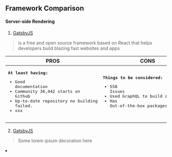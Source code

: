Framework Comparison
------

#### Server-side Rendering
1. [GatsbyJS](https://google.com)
> is a free and open source framework based on React that helps developers build blazing fast websites and apps

| **PROS**     | **CONS**      |
| ---          | ---           |
| <pre><strong>At least having:</strong><br/><ul><li>Good documentation</li><li>Community 36,442 starts on Github</li><li>Up-to-date repository no building failed.</li><li>xxx</li></ul></pre> | <pre><strong>Things to be considered:</strong><br/><ul><li>558 Issues</li><li>Used GraphQL to build application</li><li>Has Out-of-the-box packages/recipes</li></ul></pre> |
  



2. [GatsbyJS](https://google.com)
> Some lorem ipsum decoration here


<li></li>
